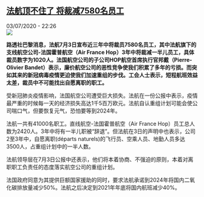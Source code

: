 <!--1593813446000-->
[法航顶不住了  将裁减7580名员工](http://www.rfi.fr//cn/%E6%B3%95%E5%9B%BD/20200703-%E6%B3%95%E8%88%AA%E9%A1%B6%E4%B8%8D%E4%BD%8F%E4%BA%86-%E5%B0%86%E8%A3%81%E5%87%8F7580%E5%90%8D%E5%91%98%E5%B7%A5)
------

<div>03/07/2020 - 22:26</div><img src="https://s.rfi.fr/media/display/609c4710-bd6b-11ea-a688-005056a964fe/w:310/p:16x9/XVMb885fb2c-bd3b-11ea-b82a-25e7427cd7cc.jpg"><p><strong>路透社巴黎消息，法航7月3日宣布近三年中将裁员7580名员工，其中法航旗下的支线航空公司-法国霍普航空（Air France Hop）3年中将裁减一半儿员工，具体裁员数字为1020人。法国航空公司的子公司HOP航空首席执行官邦戴（Pierre-Olivier Bandet）表示，廉价航空公司的恶性竞争使我们积累了多年的亏损。而突如其来的新冠病毒疫情更迫使我们加速重组的步伐。工会人士表示，短程航班效益太差，裁员中不可能找出自愿离职的职工。</strong></p><div class="t-content__body u-clearfix"><div class="m-interstitial"></div><p>受新冠肺炎疫情影响，法国航空公司遭受巨大损失。法航在一份公报中表示，疫情最严重的时候每一天的经济损失高达1千5百万欧元。法航自认重组计划可能会使公司喘口气，但要恢复元气，恐怕要等到2024年。</p><p>法航一共有41000名职工。直线航空-法国霍普航空（Air France Hop）员工总人数为2420人。3年中将有一半儿职被“辞退”。但法航在3日的声明中也表示，公司2至3年中，自愿离职(départs naturels)的飞行员、空乘人员、地勤人员多达3500人，占重组计划中的一半人数。</p><p>法航领导层在7月3日公报中还表示，他们将本着协商、不强迫的原则，本着对离职职工负责任的态度落实航空公司的重组计划。</p><p>法国政府同意为其提供巨额国家援助的同时，要求法航承诺到2024年将国内二氧化碳排放量减少50%。法航之后决定到2021年年底将国内航班减少40%。</p><div class="o-self-promo o-self-promo--nl o-self-promo--hidden" data-selfpromo-newsletter></div><div class="o-self-promo o-self-promo--app o-self-promo--hidden" data-selfpromo-app></div></div>
